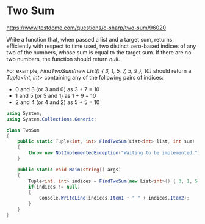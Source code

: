 # Two Sum
https://www.testdome.com/questions/c-sharp/two-sum/96020

Write a function that, when passed a list and a target sum, returns, efficiently with respect to time used, two distinct zero-based indices of any two of the numbers, whose sum is equal to the target sum. 
If there are no two numbers, the function should return _null_.

For example, _FindTwoSum(new List<int>() { 3, 1, 5, 7, 5, 9 }, 10)_ should return a _Tuple<int, int>_ containing any of the following pairs of indices:

* 0 and 3 (or 3 and 0) as 3 + 7 = 10
* 1 and 5 (or 5 and 1) as 1 + 9 = 10
* 2 and 4 (or 4 and 2) as 5 + 5 = 10

```C#
using System;
using System.Collections.Generic;

class TwoSum
{
    public static Tuple<int, int> FindTwoSum(List<int> list, int sum)
    {
        throw new NotImplementedException("Waiting to be implemented.");
    }

    public static void Main(string[] args)
    {
        Tuple<int, int> indices = FindTwoSum(new List<int>() { 3, 1, 5, 7, 5, 9 }, 10);
        if(indices != null) 
        {
            Console.WriteLine(indices.Item1 + " " + indices.Item2);
        }
    }
}
```
